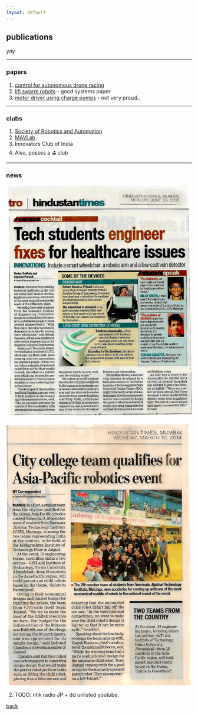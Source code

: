 ```yaml
---
layout: default
---
```


## publications
_yay_

* * *

### papers
1. [control for autonomous drone racing](https://repository.tudelft.nl/islandora/object/uuid%3A99f41ef5-f2c9-4a0a-9b89-0245e106f6de)
2. [lifi swarm robots](https://link.springer.com/chapter/10.1007/978-3-319-67934-1_18) - good systems paper
3. [motor driver using charge pumps](https://ieeexplore.ieee.org/abstract/document/7443724/) - not very proud..

* * *

### clubs
1. [Society of Robotics and Automation](sra.vjti.info)
2. [MAVLab](mavlab.tudelft.nl)
3. Innovators Club of India
4. Also, posses a :golf: club

* * *

### news

![We go international!](img/26.jpg)

![Undergrad Research Labs on healtcare](img/27.jpg)


2. TODO: nhk radio JP + dd unlisted youtube.


[back](./)
